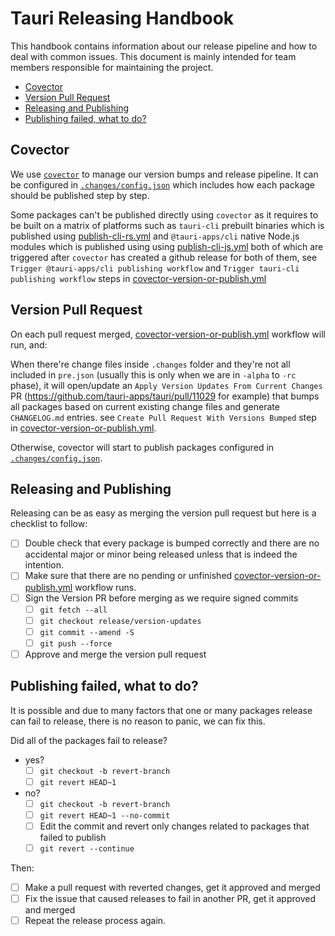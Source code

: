 # Tauri Releasing Handbook

This handbook contains information about our release pipeline and how to deal with common issues.
This document is mainly intended for team members responsible for maintaining the project.

- [Covector](#covector)
- [Version Pull Request](#version-pull-request)
- [Releasing and Publishing](#releasing-and-publishing)
- [Publishing failed, what to do?](#publishing-failed-what-to-do)

## Covector

We use [`covector`](https://github.com/jbolda/covector) to manage our version bumps and release pipeline.
It can be configured in [`.changes/config.json`](../.changes/config.json) which includes how each package should be published step by step.

Some packages can't be published directly using `covector` as it requires to be built on a matrix of platforms
such as `tauri-cli` prebuilt binaries which is published using [publish-cli-rs.yml](./workflows/publish-cli-rs.yml)
and `@tauri-apps/cli` native Node.js modules which is published using using [publish-cli-js.yml](./workflows/publish-cli-js.yml)
both of which are triggered after `covector` has created a github release for both of them, see `Trigger @tauri-apps/cli publishing workflow`
and `Trigger tauri-cli publishing workflow` steps in [covector-version-or-publish.yml](./workflows/covector-version-or-publish.yml)

## Version Pull Request

On each pull request merged, [covector-version-or-publish.yml](./workflows/covector-version-or-publish.yml) workflow will run, and:

When there're change files inside `.changes` folder and they're not all included in `pre.json` (usually this is only when we are in `-alpha` to `-rc` phase), it will open/update an `Apply Version Updates From Current Changes` PR (https://github.com/tauri-apps/tauri/pull/11029 for example) that bumps all packages based on current existing change files and generate `CHANGELOG.md` entries. see `Create Pull Request With Versions Bumped` step in [covector-version-or-publish.yml](./workflows/covector-version-or-publish.yml).

Otherwise, covector will start to publish packages configured in [`.changes/config.json`](../.changes/config.json).

## Releasing and Publishing

Releasing can be as easy as merging the version pull request but here is a checklist to follow:

- [ ] Double check that every package is bumped correctly and there are no accidental major or minor being released unless that is indeed the intention.
- [ ] Make sure that there are no pending or unfinished [covector-version-or-publish.yml](./workflows/covector-version-or-publish.yml) workflow runs.
- [ ] Sign the Version PR before merging as we require signed commits
  - [ ] `git fetch --all`
  - [ ] `git checkout release/version-updates`
  - [ ] `git commit --amend -S`
  - [ ] `git push --force`
- [ ] Approve and merge the version pull request

## Publishing failed, what to do?

It is possible and due to many factors that one or many packages release can fail to release, there is no reason to panic, we can fix this.

Did all of the packages fail to release?

- yes?
  - [ ] `git checkout -b revert-branch`
  - [ ] `git revert HEAD~1`
- no?
  - [ ] `git checkout -b revert-branch`
  - [ ] `git revert HEAD~1 --no-commit`
  - [ ] Edit the commit and revert only changes related to packages that failed to publish
  - [ ] `git revert --continue`

Then:

- [ ] Make a pull request with reverted changes, get it approved and merged
- [ ] Fix the issue that caused releases to fail in another PR, get it approved and merged
- [ ] Repeat the release process again.
